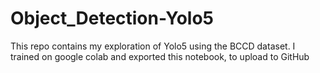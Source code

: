 # Object_Detection-Yolo5
This repo contains my exploration of Yolo5 using the BCCD dataset. I trained on google colab and exported this notebook, to upload to GitHub
